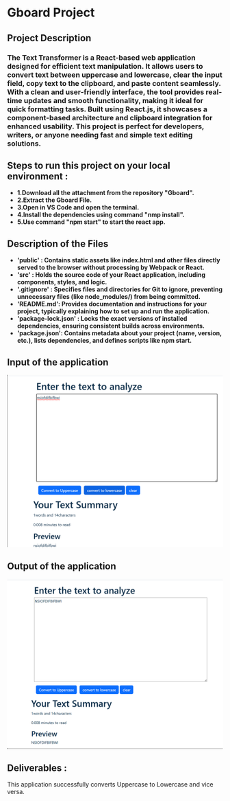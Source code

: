 # Gboard Project
## Project Description 
### The Text Transformer is a React-based web application designed for efficient text manipulation. It allows users to convert text between uppercase and lowercase, clear the input field, copy text to the clipboard, and paste content seamlessly. With a clean and user-friendly interface, the tool provides real-time updates and smooth functionality, making it ideal for quick formatting tasks. Built using React.js, it showcases a component-based architecture and clipboard integration for enhanced usability. This project is perfect for developers, writers, or anyone needing fast and simple text editing solutions.

## Steps to run this project on your local environment : 
- **1.Download all the attachment from the repository "Gboard".**
- **2.Extract the Gboard File.**
- **3.Open in VS Code and open the terminal.**
- **4.Install the dependencies using command "nmp install".**
- **5.Use command "npm start" to start the react app.**

## Description of the Files
- **'public' : Contains static assets like index.html and other files directly served to the browser without processing by Webpack or React.**
- **'src' : Holds the source code of your React application, including components, styles, and logic.**
- **'.gitignore' : Specifies files and directories for Git to ignore, preventing unnecessary files (like node_modules/) from being committed.**
- **'README.md': Provides documentation and instructions for your project, typically explaining how to set up and run the application.**
- **'package-lock.json' : Locks the exact versions of installed dependencies, ensuring consistent builds across environments.**
- **'package.json': Contains metadata about your project (name, version, etc.), lists dependencies, and defines scripts like npm start.**

## Input of the application
![Input image](input.png)

## Output of the application
![Output image](output.png)

## Deliverables :
This application successfully converts Uppercase to Lowercase and vice versa.
